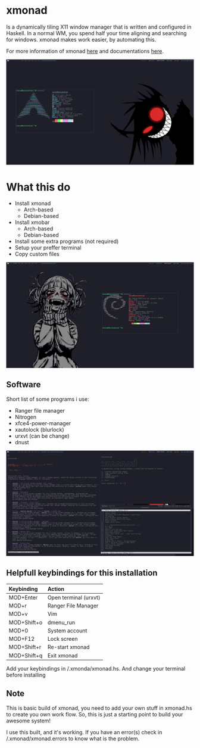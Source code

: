 # xmonad

Is a dynamically tiling X11 window manager that is written and configured in Haskell. In a normal WM, you spend half your time aligning and searching for windows. xmonad makes work easier, by automating this.

For more information of xmonad [here](https://xmonad.org/) and documentations [here](https://hackage.haskell.org/package/xmonad).

![xmonad - darknesscode](https://github.com/codedarkness/xmonad/blob/master/config-files/xmonad-arch-linux.png)

# What this do

* Install xmonad
  * Arch-based
  * Debian-based
* Install xmobar
  * Arch-based
  * Debian-based
* Install some extra programs (not required)
* Setup your preffer terminal
* Copy custom files

![xmonad - darknesscode](https://github.com/codedarkness/xmonad/blob/master/config-files/xmonad-debian.png)

## Software

Short list of some programs i use:

* Ranger file manager
* Nitrogen
* xfce4-power-manager
* xautolock (blurlock)
* urxvt (can be change)
* dnust

![xmonad - darknesscode](https://github.com/codedarkness/xmonad/blob/master/config-files/xmonad.png)

## Helpfull keybindings for this installation

| Keybinding  | Action                |
| :---------  | :------------------   |
| MOD+Enter   | Open terminal (urxvt) |
| MOD+r       | Ranger File Manager   |
| MOD+v       | Vim                   |
| MOD+Shift+o | dmenu_run             |
| MOD+0       | System account        |
| MOD+F12     | Lock screen           |
| MOD+Shift+r | Re-start xmonad       |
| MOD+Shift+q | Exit xmonad           |

Add your keybindings in /.xmonda/xmonad.hs. And change your terminal before installing

## Note

This is basic build of xmonad, you need to add your own stuff in xmonad.hs to create you own work flow. So, this is just a starting point to build your awesome system!

I use this built, and it's working. If you have an error(s) check in /.xmonad/xmonad.errors to know what is the problem.
